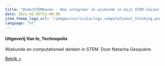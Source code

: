 ```yaml
---
title: "OnderSTEMboven - Hoe integreer ik wiskunde in mijn STEM-lessen?"
date: 2021-02-05T21:00:00
item_theme_logo_url: "/images/curricula/logo_computational_thinking.png"
language: "nl"
---
```

#### Uitgeverij Van In, Technopolis

Wiskunde en computationeel denken in STEM. Door Natacha Gesquière.

[Bekijk >](https://www.youtube.com/watch?v=jXNFe8lxRWI)

